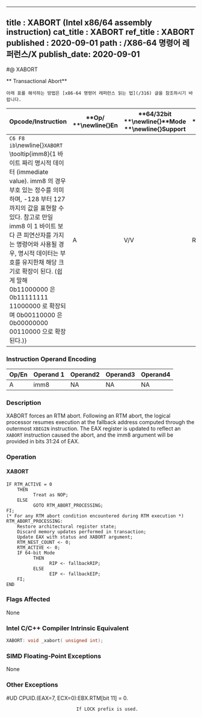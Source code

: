----------------------------
title : XABORT (Intel x86/64 assembly instruction)
cat_title : XABORT
ref_title : XABORT
published : 2020-09-01
path : /X86-64 명령어 레퍼런스/X
publish_date: 2020-09-01
----------------------------


#@ XABORT

** Transactional Abort**

```lec-info
아래 표를 해석하는 방법은 [x86-64 명령어 레퍼런스 읽는 법](/316) 글을 참조하시기 바랍니다.
```

|**Opcode/Instruction**|**Op/ **\newline{}**En**|**64/32bit **\newline{}**Mode **\newline{}**Support**|**CPUID **\newline{}**Feature **\newline{}**Flag**|**Description**|
|----------------------|------------------------|-----------------------------------------------------|--------------------------------------------------|---------------|
|`C6 F8 ib`\newline{}`XABORT` \tooltip{imm8}{1 바이트 짜리 명시적 데이터 (immediate value). imm8 의 경우 부호 있는 정수를 의미하며, -128 부터 127 까지의 값을 표현할 수 있다. 참고로 만일 imm8 이 1 바이트 보다 큰 피연산자를 가지는 명령어와 사용될 경우, 명시적 데이터는 부호를 유지한채 해당 크기로 확장이 된다. (쉽게 말해 0b11000000 은 0b11111111 11000000 로 확장되며 0b00110000 은 0b00000000 00110000 으로 확장된다.)} |A|V/V|RTM|Causes an RTM abort if in RTM execution|
### Instruction Operand Encoding


|Op/En|Operand 1|Operand2|Operand3|Operand4|
|-----|---------|--------|--------|--------|
|A|imm8|NA|NA|NA|
### Description


XABORT forces an RTM abort. Following an RTM abort, the logical processor resumes execution at the fallback address computed through the outermost `XBEGIN` instruction. The EAX register is updated to reflect an `XABORT` instruction caused the abort, and the imm8 argument will be provided in bits 31:24 of EAX. 


### Operation
#### XABORT
```info-verb
IF RTM_ACTIVE = 0
    THEN 
          Treat as NOP;
    ELSE
          GOTO RTM_ABORT_PROCESSING;
FI;
(* For any RTM abort condition encountered during RTM execution *)
RTM_ABORT_PROCESSING:
    Restore architectural register state;
    Discard memory updates performed in transaction;
    Update EAX with status and XABORT argument;
    RTM_NEST_COUNT <- 0;
    RTM_ACTIVE <- 0;
    IF 64-bit Mode
          THEN
                RIP <- fallbackRIP;
          ELSE
                EIP <- fallbackEIP;
    FI;
END
```
### Flags Affected


None


### Intel C/C++ Compiler Intrinsic Equivalent

```cpp
XABORT: void _xabort( unsigned int);
```
### SIMD Floating-Point Exceptions


None

### Other Exceptions


#UD CPUID.(EAX=7, ECX=0):EBX.RTM[bit 11] = 0.

                              If LOCK prefix is used.

